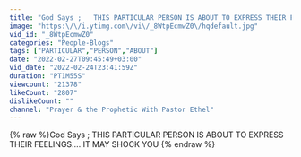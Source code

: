 ```yaml
---
title: "God Says ;   THIS PARTICULAR PERSON IS ABOUT TO EXPRESS THEIR FEELINGS…. IT MAY SHOCK YOU"
image: "https:\/\/i.ytimg.com\/vi\/_8WtpEcmwZ0\/hqdefault.jpg"
vid_id: "_8WtpEcmwZ0"
categories: "People-Blogs"
tags: ["PARTICULAR","PERSON","ABOUT"]
date: "2022-02-27T09:45:49+03:00"
vid_date: "2022-02-24T23:41:59Z"
duration: "PT1M55S"
viewcount: "21378"
likeCount: "2807"
dislikeCount: ""
channel: "Prayer & the Prophetic With Pastor Ethel"
---
```

{% raw %}God Says ;   THIS PARTICULAR PERSON IS ABOUT TO EXPRESS THEIR FEELINGS…. IT MAY SHOCK YOU {% endraw %}
